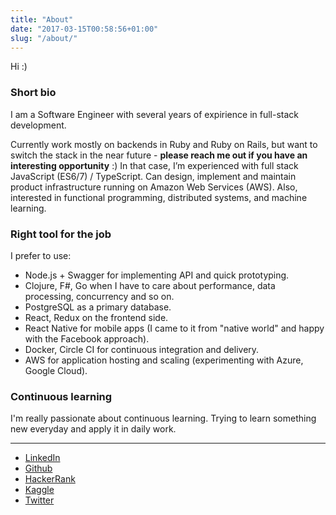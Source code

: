 ```yaml
---
title: "About"
date: "2017-03-15T00:58:56+01:00"
slug: "/about/"
---
```


Hi :)

### Short bio

I am a Software Engineer with several years of expirience in full-stack development.

Currently work mostly on backends in Ruby and Ruby on Rails, but want to switch the stack in the near future - **please reach me out if you have an interesting opportunity** :)
In that case, I’m experienced with full stack JavaScript (ES6/7) / TypeScript.
Can design, implement and maintain product infrastructure running on Amazon Web Services (AWS).
Also, interested in functional programming, distributed systems, and machine learning.

### Right tool for the job

I prefer to use:

* Node.js + Swagger for implementing API and quick prototyping.
* Clojure, F#, Go when I have to care about performance, data processing, concurrency and so on.
* PostgreSQL as a primary database.
* React, Redux on the frontend side.
* React Native for mobile apps (I came to it from "native world" and happy with the Facebook approach).
* Docker, Circle CI for continuous integration and delivery.
* AWS for application hosting and scaling (experimenting with Azure, Google Cloud).

### Continuous learning

I'm really passionate about continuous learning.
Trying to learn something new everyday and apply it in daily work.

--------

* [LinkedIn](https://www.linkedin.com/in/akrisanov)
* [Github](https://github.com/akrisanov)
* [HackerRank](https://www.hackerrank.com/akrisanov)
* [Kaggle](https://www.kaggle.com/akrisanov)
* [Twitter](https://twitter.com/akrisanov)